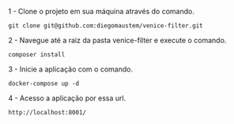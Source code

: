 1 - Clone o projeto em sua máquina através do comando. 

    git clone git@github.com:diegomaustem/venice-filter.git
    
2 - Navegue até a raiz da pasta venice-filter e execute o comando.

    composer install 

3 - Inicie a aplicação com o comando.

    docker-compose up -d
    
4 - Acesso a aplicação por essa url.

    http://localhost:8001/
